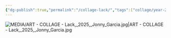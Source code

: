 ```yaml
---
{"dg-publish":true,"permalink":"/collage-lack/","tags":["collage/year-2025","c/question-mark","c/colour-red","c/body","c/woman","c/colour-monochromatic","c/hand","c/N/CL"],"created":"2025-04-30T13:44:05.050-04:00","updated":"2025-09-09T17:08:30.068-04:00"}
---
```



![MEDIA/ART - COLLAGE - Lack,_2025,_Jonny_Garcia.jpg|ART - COLLAGE - Lack,_2025,_Jonny_Garcia.jpg](/img/user/MEDIA/ART%20-%20COLLAGE%20-%20Lack,_2025,_Jonny_Garcia.jpg)
